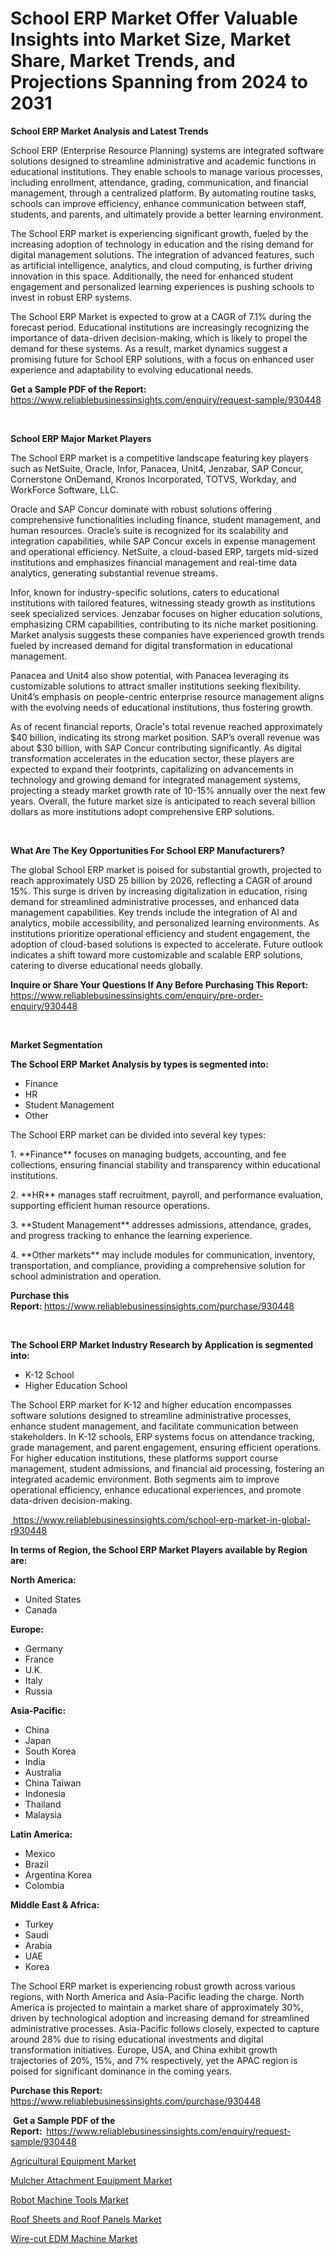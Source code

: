 <p><h1>School ERP Market Offer Valuable Insights into Market Size, Market Share, Market Trends, and Projections Spanning from 2024 to 2031</h1></p><p><strong>School ERP Market Analysis and Latest Trends</strong></p>
<p><p>School ERP (Enterprise Resource Planning) systems are integrated software solutions designed to streamline administrative and academic functions in educational institutions. They enable schools to manage various processes, including enrollment, attendance, grading, communication, and financial management, through a centralized platform. By automating routine tasks, schools can improve efficiency, enhance communication between staff, students, and parents, and ultimately provide a better learning environment.</p><p>The School ERP market is experiencing significant growth, fueled by the increasing adoption of technology in education and the rising demand for digital management solutions. The integration of advanced features, such as artificial intelligence, analytics, and cloud computing, is further driving innovation in this space. Additionally, the need for enhanced student engagement and personalized learning experiences is pushing schools to invest in robust ERP systems.</p><p>The School ERP Market is expected to grow at a CAGR of 7.1% during the forecast period. Educational institutions are increasingly recognizing the importance of data-driven decision-making, which is likely to propel the demand for these systems. As a result, market dynamics suggest a promising future for School ERP solutions, with a focus on enhanced user experience and adaptability to evolving educational needs.</p></p>
<p><strong>Get a Sample PDF of the Report:&nbsp;</strong> <a href="https://www.reliablebusinessinsights.com/enquiry/request-sample/930448?utm_campaign=115&utm_medium=2&utm_source=Github&utm_content=ia&utm_term=28102024&utm_id=school-erp">https://www.reliablebusinessinsights.com/enquiry/request-sample/930448</a></p>
<p>&nbsp;</p>
<p><strong>School ERP Major Market Players</strong></p>
<p><p>The School ERP market is a competitive landscape featuring key players such as NetSuite, Oracle, Infor, Panacea, Unit4, Jenzabar, SAP Concur, Cornerstone OnDemand, Kronos Incorporated, TOTVS, Workday, and WorkForce Software, LLC. </p><p>Oracle and SAP Concur dominate with robust solutions offering comprehensive functionalities including finance, student management, and human resources. Oracle’s suite is recognized for its scalability and integration capabilities, while SAP Concur excels in expense management and operational efficiency. NetSuite, a cloud-based ERP, targets mid-sized institutions and emphasizes financial management and real-time data analytics, generating substantial revenue streams.</p><p>Infor, known for industry-specific solutions, caters to educational institutions with tailored features, witnessing steady growth as institutions seek specialized services. Jenzabar focuses on higher education solutions, emphasizing CRM capabilities, contributing to its niche market positioning. Market analysis suggests these companies have experienced growth trends fueled by increased demand for digital transformation in educational management.</p><p>Panacea and Unit4 also show potential, with Panacea leveraging its customizable solutions to attract smaller institutions seeking flexibility. Unit4’s emphasis on people-centric enterprise resource management aligns with the evolving needs of educational institutions, thus fostering growth.</p><p>As of recent financial reports, Oracle's total revenue reached approximately $40 billion, indicating its strong market position. SAP’s overall revenue was about $30 billion, with SAP Concur contributing significantly. As digital transformation accelerates in the education sector, these players are expected to expand their footprints, capitalizing on advancements in technology and growing demand for integrated management systems, projecting a steady market growth rate of 10-15% annually over the next few years. Overall, the future market size is anticipated to reach several billion dollars as more institutions adopt comprehensive ERP solutions.</p></p>
<p>&nbsp;</p>
<p><strong>What Are The Key Opportunities For School ERP Manufacturers?</strong></p>
<p><p>The global School ERP market is poised for substantial growth, projected to reach approximately USD 25 billion by 2026, reflecting a CAGR of around 15%. This surge is driven by increasing digitalization in education, rising demand for streamlined administrative processes, and enhanced data management capabilities. Key trends include the integration of AI and analytics, mobile accessibility, and personalized learning environments. As institutions prioritize operational efficiency and student engagement, the adoption of cloud-based solutions is expected to accelerate. Future outlook indicates a shift toward more customizable and scalable ERP solutions, catering to diverse educational needs globally.</p></p>
<p><strong>Inquire or Share Your Questions If Any Before Purchasing This Report:</strong> <a href="https://www.reliablebusinessinsights.com/enquiry/pre-order-enquiry/930448?utm_campaign=115&utm_medium=2&utm_source=Github&utm_content=ia&utm_term=28102024&utm_id=school-erp">https://www.reliablebusinessinsights.com/enquiry/pre-order-enquiry/930448</a></p>
<p>&nbsp;</p>
<p><strong>Market Segmentation</strong></p>
<p><strong>The School ERP Market Analysis by types is segmented into:</strong></p>
<p><ul><li>Finance</li><li>HR</li><li>Student Management</li><li>Other</li></ul></p>
<p><p>The School ERP market can be divided into several key types: </p><p>1. **Finance** focuses on managing budgets, accounting, and fee collections, ensuring financial stability and transparency within educational institutions.</p><p>2. **HR** manages staff recruitment, payroll, and performance evaluation, supporting efficient human resource operations.</p><p>3. **Student Management** addresses admissions, attendance, grades, and progress tracking to enhance the learning experience.</p><p>4. **Other markets** may include modules for communication, inventory, transportation, and compliance, providing a comprehensive solution for school administration and operation.</p></p>
<p><strong>Purchase this Report:&nbsp;</strong><a href="https://www.reliablebusinessinsights.com/purchase/930448?utm_campaign=115&utm_medium=2&utm_source=Github&utm_content=ia&utm_term=28102024&utm_id=school-erp">https://www.reliablebusinessinsights.com/purchase/930448</a></p>
<p>&nbsp;</p>
<p><strong>The School ERP Market Industry Research by Application is segmented into:</strong></p>
<p><ul><li>K-12 School</li><li>Higher Education School</li></ul></p>
<p><p>The School ERP market for K-12 and higher education encompasses software solutions designed to streamline administrative processes, enhance student management, and facilitate communication between stakeholders. In K-12 schools, ERP systems focus on attendance tracking, grade management, and parent engagement, ensuring efficient operations. For higher education institutions, these platforms support course management, student admissions, and financial aid processing, fostering an integrated academic environment. Both segments aim to improve operational efficiency, enhance educational experiences, and promote data-driven decision-making.</p></p>
<p><a href="https://www.reliablebusinessinsights.com/school-erp-market-in-global-r930448?utm_campaign=115&utm_medium=2&utm_source=Github&utm_content=ia&utm_term=28102024&utm_id=school-erp">&nbsp;https://www.reliablebusinessinsights.com/school-erp-market-in-global-r930448</a></p>
<p><strong>In terms of Region, the School ERP Market Players available by Region are:</strong></p>
<p>
    <p> <strong> North America: </strong>
        <ul>
            <li>United States</li>
            <li>Canada</li>
        </ul>
        </p> 
    <p> <strong> Europe: </strong>
        <ul>
            <li>Germany</li>
            <li>France</li>
            <li>U.K.</li>
            <li>Italy</li>
            <li>Russia</li>
        </ul>
        </p> 
    <p> <strong> Asia-Pacific: </strong>
        <ul>
            <li>China</li>
            <li>Japan</li>
            <li>South Korea</li>
            <li>India</li>
            <li>Australia</li>
            <li>China Taiwan</li>
            <li>Indonesia</li>
            <li>Thailand</li>
            <li>Malaysia</li>
        </ul>
        </p> 
    <p> <strong> Latin America: </strong>
        <ul>
            <li>Mexico</li>
            <li>Brazil</li>
            <li>Argentina Korea</li>
            <li>Colombia</li>
        </ul>
        </p> 
    <p> <strong> Middle East & Africa: </strong>
        <ul>
            <li>Turkey</li>
            <li>Saudi</li>
            <li>Arabia</li>
            <li>UAE</li>
            <li>Korea</li>
        </ul>
    </p>
    </p>
<p><p>The School ERP market is experiencing robust growth across various regions, with North America and Asia-Pacific leading the charge. North America is projected to maintain a market share of approximately 30%, driven by technological adoption and increasing demand for streamlined administrative processes. Asia-Pacific follows closely, expected to capture around 28% due to rising educational investments and digital transformation initiatives. Europe, USA, and China exhibit growth trajectories of 20%, 15%, and 7% respectively, yet the APAC region is poised for significant dominance in the coming years.</p></p>
<p><strong>Purchase this Report: </strong><a href="https://www.reliablebusinessinsights.com/purchase/930448?utm_campaign=115&utm_medium=2&utm_source=Github&utm_content=ia&utm_term=28102024&utm_id=school-erp">https://www.reliablebusinessinsights.com/purchase/930448</a></p>
<p>&nbsp;<strong>Get a Sample PDF of the Report:&nbsp;&nbsp;</strong><a href="https://www.reliablebusinessinsights.com/enquiry/request-sample/930448?utm_campaign=115&utm_medium=2&utm_source=Github&utm_content=ia&utm_term=28102024&utm_id=school-erp">https://www.reliablebusinessinsights.com/enquiry/request-sample/930448</a></p>
<p><strong></strong></p>
<p><p><a href="https://www.linkedin.com/pulse/agricultural-equipment-market-research-report-forecast-growth-awc7f?utm_campaign=115&utm_medium=2&utm_source=Github&utm_content=ia&utm_term=28102024&utm_id=school-erp">Agricultural Equipment Market</a></p><p><a href="https://issuu.com/reportprime-2/docs/mulcher-attachment-equipment-market_f246b53934afe9?utm_campaign=115&utm_medium=2&utm_source=Github&utm_content=ia&utm_term=28102024&utm_id=school-erp">Mulcher Attachment Equipment Market</a></p><p><a href="https://github.com/taketakyriffecd/Market-Research-Report-List-1/blob/main/robot-machine-tools-market.md?utm_campaign=115&utm_medium=2&utm_source=Github&utm_content=ia&utm_term=28102024&utm_id=school-erp">Robot Machine Tools Market</a></p><p><a href="https://github.com/shivermasallash/Market-Research-Report-List-1/blob/main/roof-sheets-and-roof-panels-market.md?utm_campaign=115&utm_medium=2&utm_source=Github&utm_content=ia&utm_term=28102024&utm_id=school-erp">Roof Sheets and Roof Panels Market</a></p><p><a href="https://issuu.com/reportprime-2/docs/wire-cut-edm-machine-market-size-20_507b47a558981e?utm_campaign=115&utm_medium=2&utm_source=Github&utm_content=ia&utm_term=28102024&utm_id=school-erp">Wire-cut EDM Machine Market</a></p></p>